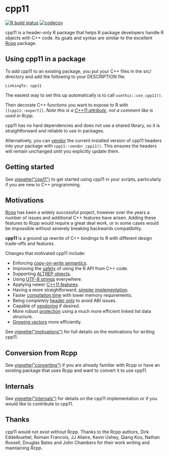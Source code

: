 # cpp11

<!-- badges: start -->
[![R build status](https://github.com/r-lib/cpp11/workflows/R-CMD-check/badge.svg)](https://github.com/r-lib/cpp11/actions)
[![codecov](https://codecov.io/gh/r-lib/cpp11/branch/master/graph/badge.svg?token=EEWYoCYxQ2)](https://codecov.io/gh/r-lib/cpp11)
<!-- badges: end -->

cpp11 is a header-only R package that helps R package developers handle R objects with C++ code.
Its goals and syntax are similar to the excellent [Rcpp](https://cran.r-project.org/package=Rcpp) package.

## Using cpp11 in a package

To add cpp11 to an existing package, you put your C++ files in the src/ directory and add the following to your DESCRIPTION file.

```
LinkingTo: cpp11
```

The easiest way to set this up automatically is to call `usethis::use_cpp11()`.

Then decorate C++ functions you want to expose to R with `[[cpp11::export]]`. 
*Note this is a [C++11 attribute](https://en.cppreference.com/w/cpp/language/attributes), not a comment like is used in Rcpp.*

cpp11 has no hard dependencies and does not use a shared library, so it is straightforward and reliable to use in packages.

Alternatively, you can [vendor](https://cpp11.r-lib.org/articles/motivations.html#vendoring) the current installed version of cpp11 headers into your package with `cpp11::vendor_cpp11()`.
This ensures the headers will remain unchanged until you explicitly update them.

## Getting started

See [vignette("cpp11")](https://cpp11.r-lib.org/articles/cpp11.html) to get started using cpp11 in your scripts, particularly if you are new to C++ programming.

## Motivations

[Rcpp](https://cran.r-project.org/package=Rcpp) has been a widely successful project, however over the years a number of issues and additional C++ features have arisen.
Adding these features to Rcpp would require a great deal work, or in some cases would be impossible without severely breaking backwards compatibility.

**cpp11** is a ground up rewrite of C++ bindings to R with different design trade-offs and features.

Changes that motivated cpp11 include:

- Enforcing [copy-on-write semantics](https://cpp11.r-lib.org/articles/motivations.html#copy-on-write-semantics).
- Improving the [safety](https://cpp11.r-lib.org/articles/motivations.html#improve-safety) of using the R API from C++ code.
- Supporting [ALTREP objects](https://cpp11.r-lib.org/articles/motivations.html#altrep-support).
- Using [UTF-8 strings](https://cpp11.r-lib.org/articles/motivations.html#utf-8-everywhere) everywhere.
- Applying newer [C++11 features](https://cpp11.r-lib.org/articles/motivations.html#c11-features).
- Having a more straightforward, [simpler implementation](https://cpp11.r-lib.org/articles/motivations.html#simpler-implementation).
- Faster [compilation time](https://cpp11.r-lib.org/articles/motivations.html#compilation-speed) with lower memory requirements.
- Being *completely* [header only](https://cpp11.r-lib.org/articles/motivations.html#header-only) to avoid ABI issues.
- Capable of [vendoring](https://cpp11.r-lib.org/articles/motivations.html#vendoring) if desired.
- More robust [protection](https://cpp11.r-lib.org/articles/motivations.html#protection) using a much more efficient linked list data structure.
- [Growing vectors](https://cpp11.r-lib.org/articles/motivations.html#growing-vectors) more efficiently.

See [vignette("motivations")](https://cpp11.r-lib.org/articles/motivations.html) for full details on the motivations for writing cpp11.

## Conversion from Rcpp

See [vignette("converting")](https://cpp11.r-lib.org/articles/converting.html) if you are already familiar with Rcpp or have an existing package that uses Rcpp and want to convert it to use cpp11.

## Internals

See [vignette("internals")](https://cpp11.r-lib.org/articles/internals.html) for details on the cpp11 implementation or if you would like to contribute to cpp11.

## Thanks

cpp11 would not exist without Rcpp.
Thanks to the Rcpp authors, Dirk Eddelbuettel, Romain Francois, JJ Allaire, Kevin Ushey, Qiang Kou, Nathan Russell, Douglas Bates and John Chambers for their work writing and maintaining Rcpp.

